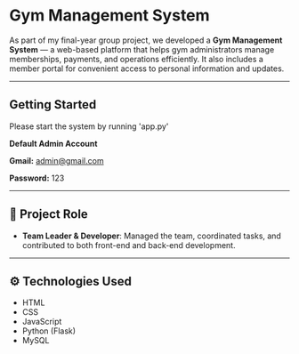 # Gym Management System

As part of my final-year group project, we developed a **Gym Management System** — a web-based platform that helps gym administrators manage memberships, payments, and operations efficiently. It also includes a member portal for convenient access to personal information and updates.

---

## Getting Started

Please start the system by running 'app.py'

**Default Admin Account** 

**Gmail:** admin@gmail.com 

**Password:** 123

---

## 👥 Project Role

- **Team Leader & Developer**: Managed the team, coordinated tasks, and contributed to both front-end and back-end development.

---

## ⚙️ Technologies Used

- HTML  
- CSS  
- JavaScript  
- Python (Flask)  
- MySQL
